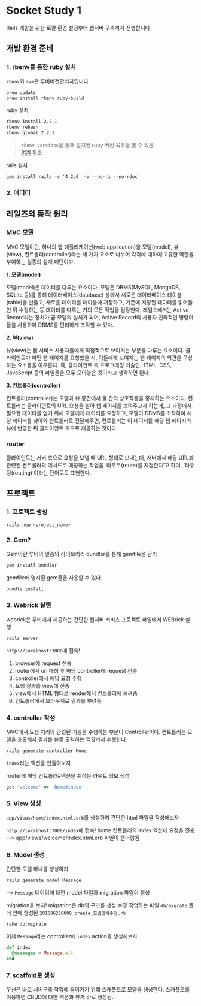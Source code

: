 # Socket Study 1
Rails 개발을 위한 로컬 환경 설정부터 웹서버 구축까지 진행합니다

## 개발 환경 준비

### 1. rbenv를 통한 ruby 설치
`rbenv`와 `rvm`은 루비버전관리자입니다
```bash
brew update
brew install rbenv ruby-build
```

ruby 설치
```bash
rbenv install 2.2.1
rbenv rehash
rbenv global 2.2.1
```

> `rbenv versions`을 통해 설치된 ruby 버전 목록을 볼 수 있음<br>
> [여기](http://rorlab.org/rblogs/198) 참조

rails 설치
```
gem install rails -v '4.2.6' -V --no-ri --no-rdoc
```

### 2. 에디터

## 레일즈의 동작 원리

### MVC 모델
MVC 모델이란, 하나의 웹 애플리케이션(web application)을 모델(model), 뷰(view), 컨트롤러(controller)라는 세 가지 요소로 나누어 각각에 대하여 고유한 역할을 부여하는 일종의 설계 패턴이다. 

**1. 모델(model)**

모델(model)은 데이터를 다루는 요소이다. 모델은 DBMS(MySQL, MongoDB, SQLite 등)를 통해 데이터베이스(database) 상에서 새로운 데이터베이스 테이블(table)을 만들고, 새로운 데이터를 테이블에 저장하고, 기존에 저장된 데이터를 읽어들인 뒤 수정하는 등 데이터를 다루는 거의 모든 작업을 담당한다. 레일스에서는 Active Record라는 장치가 곧 모델의 실체가 되며, Active Record의 사용자 친화적인 명령어들을 사용하여 DBMS를 편리하게 조작할 수 있다.

**2. 뷰(view)**

뷰(view)는 웹 서비스 사용자들에게 직접적으로 보여지는 부분을 다루는 요소이다. 클라이언트가 어떤 웹 페이지를 요청했을 시, 이들에게 보여지는 웹 페이지의 외관을 구성하는 요소들을 아우른다. 즉, 클라이언트 측 프로그래밍 기술인 HTML, CSS, JavaScript 등의 파일들을 모두 모아놓은 것이라고 생각하면 된다.

**3. 컨트롤러(controller)**

컨트롤러(controller)는 모델과 뷰 중간에서 둘 간의 상호작용을 중재하는 요소이다. 컨트롤러는 클라이언트의 URL 요청을 받아 웹 페이지를 보여주고자 하는데, 그 과정에서 필요한 데이터를 얻기 위해 모델에게 데이터를 요청하고, 모델이 DBMS를 조작하여 해당 데이터를 찾아와 컨트롤러로 전달해주면, 컨트롤러는 이 데이터를 해당 웹 페이지의 뷰에 반영한 뒤 클라이언트 측으로 제공하는 것이다.

### router
클라이언트는 서버 측으로 요청을 보낼 때 URL 형태로 보내는데, 서버에서 해당 URL과 관련된 컨트롤러의 메서드로 매칭하는 작업을 ‘라우트(route)를 지정한다’고 하며, ‘라우팅(routing)’이라는 단어로도 표현한다.

## 프로젝트

### 1. 프로젝트 생성
```bash
rails new <project_name>
```

### 2. Gem?
Gem이란 루비의 일종의 라이브러리
bundler를 통해 gemfile을 관리
```bash
gem install bundler
```

gemfile에 명시된 gem들을 사용할 수 있다.
```bash
bundle install
```

### 3. Webrick 실행
webrick은 루비에서 제공하는 간단한 웹서버 서비스
프로젝트 파일에서 WEBrick 실행
```bash
rails server
```

`http://localhost:3000`에 접속!

1. browser에 request 전송
2. router에서 url 매칭 후 해당 controller에 request 전송
3. controller에서 해당 요청 수행
4. 요청 결과를 view에 전송
5. view에서 HTML 형태로 render해서 컨트롤러에 돌려줌
6. 컨트롤러에서 브라우저로 결과를 뿌려줌

### 4. controller 작성
MVC에서 요청 처리와 관련된 기능을 수행하는 부분이 Controller이다.
컨트롤러는 모델을 호출해서 결과를 뷰로 출력하는 역할까지 수행한다.

```bash
rails generate controller Home
```

`index`라는 액션을 만들어보자

router에 해당 컨트롤러#액션을 취하는 라우트 정보 생성
```ruby
get 'welcome' => 'home#index'
```

### 5. View 생성
`app/views/home/index.html.erb`를 생성하여 간단한 html 파일을 작성해보자

`http://localhost:3000/index`에 접속!
home 컨트롤러의 index 액션에 요청을 전송 --> app/views/welcome/index.html.erb 파일이 렌더링됨


### 6. Model 생성
간단한 모델 하나를 생성하자
```bash
rails generate model Message
```

--> `Message` 데이터에 대한 model 파일과 migration 파일이 생성

migration을 보자!
migration은 db의 구조를 생성 수정 작업하는 파일
`db/migrate` 폴더 안에 형성된 `201606260000_create_모델명복수형.rb`

```bash
rake db:migrate
```

이제 `Message`라는 controller에 `index` action을 생성해보자
```ruby
def index 
  @messages = Message.all 
end
```

### 7. scaffold로 생성
우선은 바로 서버구축 작업에 들어가기 위해 스캐폴드로 모델을 생성한다.
스캐폴드를 이용하면 CRUD에 대한 액션과 뷰가 바로 생성됨.

